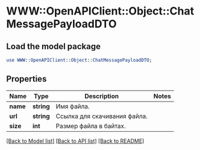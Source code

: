 # WWW::OpenAPIClient::Object::ChatMessagePayloadDTO

## Load the model package
```perl
use WWW::OpenAPIClient::Object::ChatMessagePayloadDTO;
```

## Properties
Name | Type | Description | Notes
------------ | ------------- | ------------- | -------------
**name** | **string** | Имя файла. | 
**url** | **string** | Ссылка для скачивания файла. | 
**size** | **int** | Размер файла в байтах. | 

[[Back to Model list]](../README.md#documentation-for-models) [[Back to API list]](../README.md#documentation-for-api-endpoints) [[Back to README]](../README.md)


